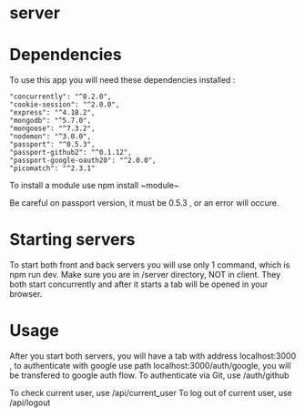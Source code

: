 # server
 
# Dependencies

To use this app you will need these dependencies installed :

    "concurrently": "^8.2.0",
    "cookie-session": "^2.0.0",
    "express": "^4.18.2",
    "mongodb": "^5.7.0",
    "mongoose": "^7.3.2",
    "nodemon": "^3.0.0",
    "passport": "^0.5.3",
    "passport-github2": "^0.1.12",
    "passport-google-oauth20": "^2.0.0",
    "picomatch": "^2.3.1"


To install a module use npm install ~module~

Be careful on passport version, it must be 0.5.3 , or an error will occure.

# Starting servers

To start both front and back servers you will use only 1 command, which is npm run dev.  Make sure you are in /server directory, NOT in client.
They both start concurrently and after it starts a tab will be opened in your browser.

# Usage

After you start both servers, you will have a tab with address localhost:3000 , to authenticate with google use path localhost:3000/auth/google, you will be transfered to google auth flow. To authenticate via Git, use /auth/github 

To check current user, use /api/current_user 
To log out of current user, use /api/logout
